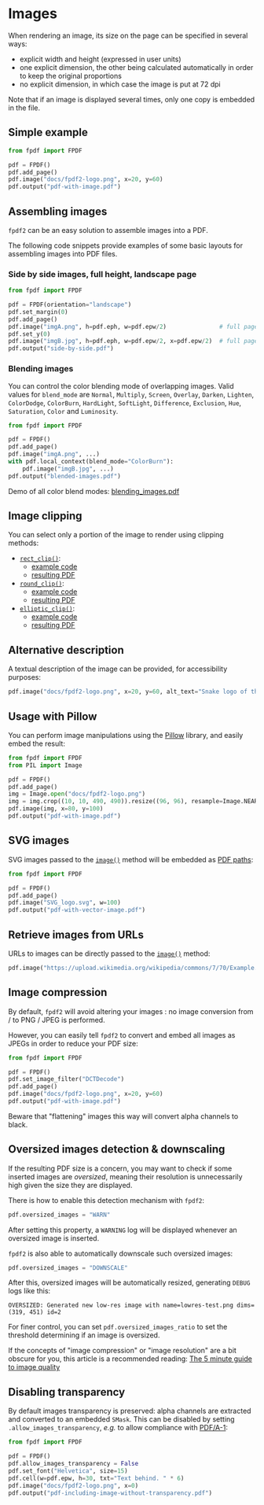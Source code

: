 # Images #

When rendering an image, its size on the page can be specified in several ways:

* explicit width and height (expressed in user units)
* one explicit dimension, the other being calculated automatically in order to keep the original proportions
* no explicit dimension, in which case the image is put at 72 dpi

Note that if an image is displayed several times, only one copy is embedded in the file.


## Simple example ##

```python
from fpdf import FPDF

pdf = FPDF()
pdf.add_page()
pdf.image("docs/fpdf2-logo.png", x=20, y=60)
pdf.output("pdf-with-image.pdf")
```


## Assembling images ##
`fpdf2` can be an easy solution to assemble images into a PDF.

The following code snippets provide examples of some basic layouts for assembling images into PDF files.

### Side by side images, full height, landscape page ###

```python
from fpdf import FPDF

pdf = FPDF(orientation="landscape")
pdf.set_margin(0)
pdf.add_page()
pdf.image("imgA.png", h=pdf.eph, w=pdf.epw/2)               # full page height, half page width
pdf.set_y(0)
pdf.image("imgB.jpg", h=pdf.eph, w=pdf.epw/2, x=pdf.epw/2)  # full page height, half page width, right half of the page
pdf.output("side-by-side.pdf")
```

### Blending images ###

You can control the color blending mode of overlapping images.
Valid values for `blend_mode` are `Normal`, `Multiply`, `Screen`, `Overlay`, `Darken`, `Lighten`, `ColorDodge`,
`ColorBurn`, `HardLight`, `SoftLight`, `Difference`, `Exclusion`, `Hue`, `Saturation`, `Color` and `Luminosity`.

```python
from fpdf import FPDF

pdf = FPDF()
pdf.add_page()
pdf.image("imgA.png", ...)
with pdf.local_context(blend_mode="ColorBurn"):
    pdf.image("imgB.jpg", ...)
pdf.output("blended-images.pdf")
```

Demo of all color blend modes: [blending_images.pdf](https://github.com/PyFPDF/fpdf2/blob/master/test/drawing/generated_pdf/blending_images.pdf)


## Image clipping ##

You can select only a portion of the image to render using clipping methods:

* [`rect_clip()`](fpdf/fpdf.html#fpdf.fpdf.FPDF.rect_clip):
    - [example code](https://github.com/PyFPDF/fpdf2/blob/master/test/image/test_image_clipping.py#L10)
    - [resulting PDF](https://github.com/PyFPDF/fpdf2/blob/master/test/image/rect_clip.pdf)
* [`round_clip()`](fpdf/fpdf.html#fpdf.fpdf.FPDF.round_clip):
    - [example code](https://github.com/PyFPDF/fpdf2/blob/master/test/image/test_image_clipping.py#L33)
    - [resulting PDF](https://github.com/PyFPDF/fpdf2/blob/master/test/image/round_clip.pdf)
* [`elliptic_clip()`](fpdf/fpdf.html#fpdf.fpdf.FPDF.elliptic_clip):
    - [example code](https://github.com/PyFPDF/fpdf2/blob/master/test/image/test_image_clipping.py#L56)
    - [resulting PDF](https://github.com/PyFPDF/fpdf2/blob/master/test/image/elliptic_clip.pdf)


## Alternative description ##

A textual description of the image can be provided, for accessibility purposes:

```python
pdf.image("docs/fpdf2-logo.png", x=20, y=60, alt_text="Snake logo of the fpdf2 library")
```


## Usage with Pillow ##

You can perform image manipulations using the [Pillow](https://pillow.readthedocs.io/en/stable/) library,
and easily embed the result:

```python
from fpdf import FPDF
from PIL import Image

pdf = FPDF()
pdf.add_page()
img = Image.open("docs/fpdf2-logo.png")
img = img.crop((10, 10, 490, 490)).resize((96, 96), resample=Image.NEAREST)
pdf.image(img, x=80, y=100)
pdf.output("pdf-with-image.pdf")
```


## SVG images ##

SVG images passed to the [`image()`](fpdf/fpdf.html#fpdf.fpdf.FPDF.image) method
will be embedded as [PDF paths](SVG.md):
```python
from fpdf import FPDF

pdf = FPDF()
pdf.add_page()
pdf.image("SVG_logo.svg", w=100)
pdf.output("pdf-with-vector-image.pdf")
```


## Retrieve images from URLs ##

URLs to images can be directly passed to the [`image()`](fpdf/fpdf.html#fpdf.fpdf.FPDF.image) method:

```python
pdf.image("https://upload.wikimedia.org/wikipedia/commons/7/70/Example.png")
```


## Image compression ##

By default, `fpdf2` will avoid altering your images :
no image conversion from / to PNG / JPEG is performed.

However, you can easily tell `fpdf2` to convert and embed all images as JPEGs in order to reduce your PDF size:

```python
from fpdf import FPDF

pdf = FPDF()
pdf.set_image_filter("DCTDecode")
pdf.add_page()
pdf.image("docs/fpdf2-logo.png", x=20, y=60)
pdf.output("pdf-with-image.pdf")
```

Beware that "flattening" images this way will convert alpha channels to black.


## Oversized images detection & downscaling ##

If the resulting PDF size is a concern,
you may want to check if some inserted images are _oversized_,
meaning their resolution is unnecessarily high given the size they are displayed.

There is how to enable this detection mechanism with `fpdf2`:

```python
pdf.oversized_images = "WARN"
```

After setting this property, a `WARNING` log will be displayed whenever an oversized image is inserted.

`fpdf2` is also able to automatically downscale such oversized images:

```python
pdf.oversized_images = "DOWNSCALE"
```

After this, oversized images will be automatically resized, generating `DEBUG` logs like this:
```
OVERSIZED: Generated new low-res image with name=lowres-test.png dims=(319, 451) id=2
```

For finer control, you can set `pdf.oversized_images_ratio` to set the threshold determining if an image is oversized.

If the concepts of "image compression" or "image resolution" are a bit obscure for you,
this article is a recommended reading:
[The 5 minute guide to image quality](https://medium.com/unsplash/the-5-minute-guide-to-image-quality-ad7c3503c845)


## Disabling transparency ##

By default images transparency is preserved:
alpha channels are extracted and converted to an embedded `SMask`.
This can be disabled by setting `.allow_images_transparency`,
_e.g._ to allow compliance with [PDF/A-1](https://en.wikipedia.org/wiki/PDF/A#Description):

```python
from fpdf import FPDF

pdf = FPDF()
pdf.allow_images_transparency = False
pdf.set_font("Helvetica", size=15)
pdf.cell(w=pdf.epw, h=30, txt="Text behind. " * 6)
pdf.image("docs/fpdf2-logo.png", x=0)
pdf.output("pdf-including-image-without-transparency.pdf")
```
